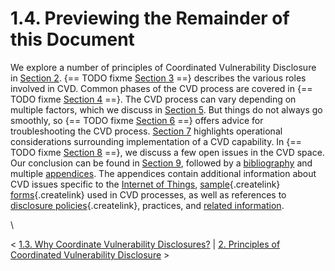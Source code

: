 # 1.4. Previewing the Remainder of this Document 

We explore a number of principles of Coordinated Vulnerability
Disclosure in [Section
2](2.-Principles-of-Coordinated-Vulnerability-Disclosure_47677450.md).
{== TODO fixme [Section 3](3.-Roles-in-CVD_47677459.md) ==} describes the various roles
involved in CVD. Common phases of the CVD process are covered in
{== TODO fixme [Section 4](4.-Phases-of-CVD_47677466.md) ==}. The CVD process can vary
depending on multiple factors, which we discuss in [Section
5](5.-Process-Variation-Points_47677473.md). But things do not always
go smoothly, so {== TODO fixme [Section 6](6.-Troubleshooting-CVD_47677482.md) ==} offers
advice for troubleshooting the CVD process. [Section
7](7.-Operational-Considerations_47677492.md) highlights operational
considerations surrounding implementation of a CVD capability. In
{== TODO fixme [Section 8](8.-Open-Problems-in-CVD_47677496.md) ==}, we discuss a few
open issues in the CVD space. Our conclusion can be found in [Section
9](9.-Conclusion_47677499.md), followed by a
[bibliography](Bibliography_47677529.md) and multiple
[appendices](Appendices_49414192.md). The appendices contain
additional information about CVD issues specific to the [Internet of
Things](Appendix-A---On-the-Internet-of-Things-and-Vulnerability-Analysis_47677518.md),
[sample](/confluence/pages/createpage.action?spaceKey=CVD&title=Appendix+C+%E2%80%93+Sample+Vulnerability+Report+Form&linkCreation=true&fromPageId=47677449){.createlink}
[forms](/confluence/pages/createpage.action?spaceKey=CVD&title=Appendix+D+%E2%80%93+Sample+Vulnerability+Disclosure+Document&linkCreation=true&fromPageId=47677449){.createlink}
used in CVD processes, as well as references to [disclosure
policies](/confluence/pages/createpage.action?spaceKey=CVD&title=Appendix+E+%E2%80%93+Disclosure+Policy+Templates&linkCreation=true&fromPageId=47677449){.createlink},
practices, and [related
information](Appendix-B---Traffic-Light-Protocol_47677521.md).

\

\< [1.3. Why Coordinate Vulnerability Disclosures?](47677448.md) \|
[2. Principles of Coordinated Vulnerability
Disclosure](2.-Principles-of-Coordinated-Vulnerability-Disclosure_47677450.md)
\>

